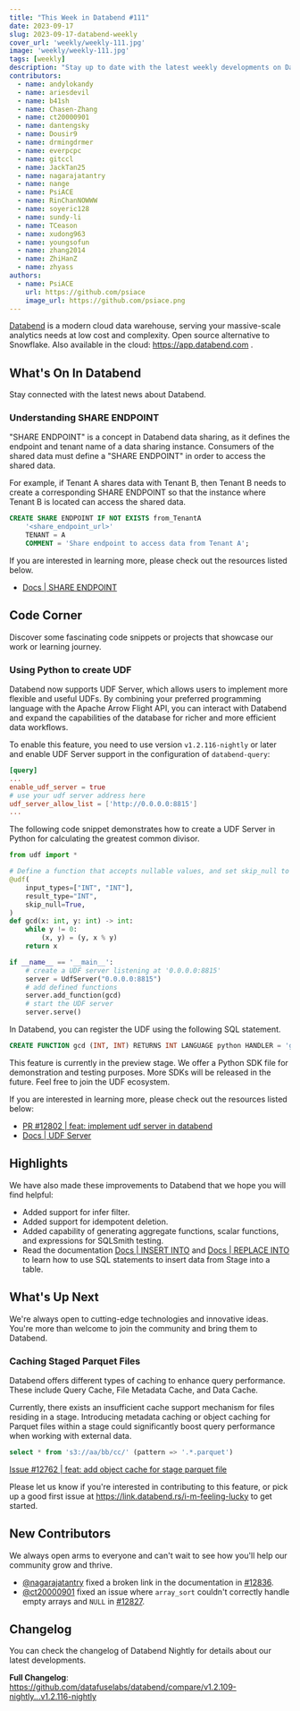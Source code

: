 ```yaml
---
title: "This Week in Databend #111"
date: 2023-09-17
slug: 2023-09-17-databend-weekly
cover_url: 'weekly/weekly-111.jpg'
image: 'weekly/weekly-111.jpg'
tags: [weekly]
description: "Stay up to date with the latest weekly developments on Databend!"
contributors:
  - name: andylokandy
  - name: ariesdevil
  - name: b41sh
  - name: Chasen-Zhang
  - name: ct20000901
  - name: dantengsky
  - name: Dousir9
  - name: drmingdrmer
  - name: everpcpc
  - name: gitccl
  - name: JackTan25
  - name: nagarajatantry
  - name: nange
  - name: PsiACE
  - name: RinChanNOWWW
  - name: soyeric128
  - name: sundy-li
  - name: TCeason
  - name: xudong963
  - name: youngsofun
  - name: zhang2014
  - name: ZhiHanZ
  - name: zhyass
authors:
  - name: PsiACE
    url: https://github.com/psiace
    image_url: https://github.com/psiace.png
---
```


[Databend](https://github.com/datafuselabs/databend) is a modern cloud data warehouse, serving your massive-scale analytics needs at low cost and complexity. Open source alternative to Snowflake. Also available in the cloud: <https://app.databend.com> .

## What's On In Databend

Stay connected with the latest news about Databend.

### Understanding SHARE ENDPOINT

"SHARE ENDPOINT" is a concept in Databend data sharing, as it defines the endpoint and tenant name of a data sharing instance. Consumers of the shared data must define a "SHARE ENDPOINT" in order to access the shared data.

For example, if Tenant A shares data with Tenant B, then Tenant B needs to create a corresponding SHARE ENDPOINT so that the instance where Tenant B is located can access the shared data.

```SQL
CREATE SHARE ENDPOINT IF NOT EXISTS from_TenantA
    '<share_endpoint_url>'
    TENANT = A
    COMMENT = 'Share endpoint to access data from Tenant A';
```

If you are interested in learning more, please check out the resources listed below.

- [Docs | SHARE ENDPOINT](https://databend.rs/doc/sql-commands/ddl/share-endpoint/)

## Code Corner

Discover some fascinating code snippets or projects that showcase our work or learning journey.

### Using Python to create UDF

Databend now supports UDF Server, which allows users to implement more flexible and useful UDFs. By combining your preferred programming language with the Apache Arrow Flight API, you can interact with Databend and expand the capabilities of the database for richer and more efficient data workflows.

To enable this feature, you need to use version `v1.2.116-nightly` or later and enable UDF Server support in the configuration of `databend-query`:

```toml
[query]
...
enable_udf_server = true
# use your udf server address here
udf_server_allow_list = ['http://0.0.0.0:8815']
...
```

The following code snippet demonstrates how to create a UDF Server in Python for calculating the greatest common divisor.

```python
from udf import *

# Define a function that accepts nullable values, and set skip_null to True to enable it returns NULL if any argument is NULL.
@udf(
    input_types=["INT", "INT"],
    result_type="INT",
    skip_null=True,
)
def gcd(x: int, y: int) -> int:
    while y != 0:
        (x, y) = (y, x % y)
    return x

if __name__ == '__main__':
    # create a UDF server listening at '0.0.0.0:8815'
    server = UdfServer("0.0.0.0:8815")
    # add defined functions
    server.add_function(gcd)
    # start the UDF server
    server.serve()
```

In Databend, you can register the UDF using the following SQL statement.

```SQL
CREATE FUNCTION gcd (INT, INT) RETURNS INT LANGUAGE python HANDLER = 'gcd' ADDRESS = 'http://0.0.0.0:8815';
```

This feature is currently in the preview stage. We offer a Python SDK file for demonstration and testing purposes. More SDKs will be released in the future. Feel free to join the UDF ecosystem.

If you are interested in learning more, please check out the resources listed below:

- [PR #12802 | feat: implement udf server in databend](https://github.com/datafuselabs/databend/issues/12802)
- [Docs | UDF Server](https://github.com/datafuselabs/databend/blob/main/tests/udf-server/README.md)

## Highlights

We have also made these improvements to Databend that we hope you will find helpful:

- Added support for infer filter.
- Added support for idempotent deletion.
- Added capability of generating aggregate functions, scalar functions, and expressions for SQLSmith testing.
- Read the documentation [Docs | INSERT INTO](https://databend.rs/doc/sql-commands/dml/dml-insert) and [Docs | REPLACE INTO](https://databend.rs/doc/sql-commands/dml/dml-replace) to learn how to use SQL statements to insert data from Stage into a table.

## What's Up Next

We're always open to cutting-edge technologies and innovative ideas. You're more than welcome to join the community and bring them to Databend.

### Caching Staged Parquet Files

Databend offers different types of caching to enhance query performance. These include Query Cache, File Metadata Cache, and Data Cache.

Currently, there exists an insufficient cache support mechanism for files residing in a stage. Introducing metadata caching or object caching for Parquet files within a stage could significantly boost query performance when working with external data.

```SQL
select * from 's3://aa/bb/cc/' (pattern => '.*.parquet')
```

[Issue #12762 | feat: add object cache for stage parquet file](https://github.com/datafuselabs/databend/issues/12762)

Please let us know if you're interested in contributing to this feature, or pick up a good first issue at <https://link.databend.rs/i-m-feeling-lucky> to get started.

## New Contributors

We always open arms to everyone and can't wait to see how you'll help our community grow and thrive.

* [@nagarajatantry](https://github.com/nagarajatantry) fixed a broken link in the documentation in [#12836](https://github.com/datafuselabs/databend/pull/12836).
* [@ct20000901](https://github.com/ct20000901) fixed an issue where `array_sort` couldn't correctly handle empty arrays and `NULL` in [#12827](https://github.com/datafuselabs/databend/pull/12827).

## Changelog

You can check the changelog of Databend Nightly for details about our latest developments.

**Full Changelog**: <https://github.com/datafuselabs/databend/compare/v1.2.109-nightly...v1.2.116-nightly>
